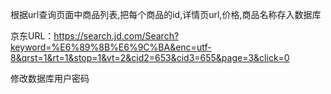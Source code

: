 根据url查询页面中商品列表,把每个商品的id,详情页url,价格,商品名称存入数据库

京东URL：https://search.jd.com/Search?keyword=%E6%89%8B%E6%9C%BA&enc=utf-8&qrst=1&rt=1&stop=1&vt=2&cid2=653&cid3=655&page=3&click=0

修改数据库用户密码